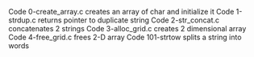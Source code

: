 Code 0-create_array.c creates an array of char and initialize it
Code 1-strdup.c returns pointer to duplicate string
Code 2-str_concat.c concatenates 2 strings
Code 3-alloc_grid.c  creates 2 dimensional array
Code 4-free_grid.c frees 2-D array
Code 101-strtow splits a string into words

